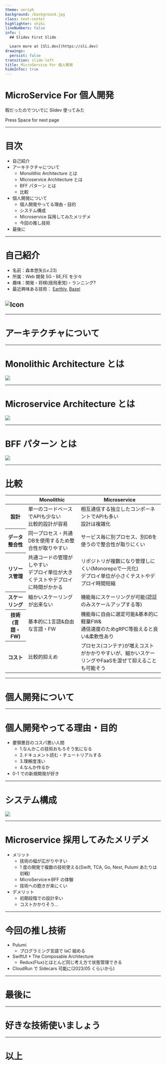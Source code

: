 ```yaml
---
theme: seriph
background: /background.jpg
class: text-center
highlighter: shiki
lineNumbers: false
info: |
  ## Slidev First Slide

  Learn more at [Sli.dev](https://sli.dev)
drawings:
  persist: false
transition: slide-left
title: MicroService For 個人開発
hideInToc: true
---
```


# MicroService For 個人開発

暇だったのでついでに Slidev 使ってみた

<div class="pt-12">
  <span @click="$slidev.nav.next" class="px-2 py-1 rounded cursor-pointer" hover="bg-purple bg-opacity-10">
    Press Space for next page <carbon:arrow-right class="inline"/>
  </span>
</div>

<div class="abs-br m-6 flex gap-2">
<a href="https://github.com/slidevjs/slidev" target="_blank" alt="GitHub"
    class="text-xl slidev-icon-btn opacity-50 !border-none !hover:text-white">
<carbon-logo-github />
</a>

</div>

---

# 目次

- 自己紹介
- アーキテクチャについて
  - Monolithic Architecture とは
  - Microservice Architecture とは
  - BFF パターン とは
  - 比較
- 個人開発について
  - 個人開発やってる理由・目的
  - システム構成
  - Microservice 採用してみたメリデメ
  - 今回の推し技術
- 最後に

---

# 自己紹介

- 名前：森本悠矢(Lv.23)
- 所属：Web 開発 5G - BE,FE を少々
- 趣味：開発・将棋(居飛車党)・ランニング?
- 最近興味ある技術： [Earthly](https://earthly.dev "Earhly"), [Bazel](https://bazel.build/?hl=en "Bazel")

## ![Icon](/sisyo.png)

---

<h1 class="abs-center">アーキテクチャについて</h1>

---

# Monolithic Architecture とは

  <img src="/public/monolithic.png" class="img-center">

---

# Microservice Architecture とは

  <img src="/public/microservice.png" class="img-center">

---

# BFF パターン とは

  <img src="/public/microservice-bff.png" class="img-center">

---

# 比較

<table>
    <thead>
        <tr>
            <th></th>
            <th>Monolithic</th>
            <th>Microservice</th>
        </tr>
    </thead>
    <tbody>
        <tr>
            <th scope="row">設計</th>
            <td>単一のコードベースでAPIも少ない<br/>比較的設計が容易</td>
            <td>相互通信する独立したコンポーネントでAPIも多い<br/>設計は複雑化</td>
        </tr>
        <tr>
            <th scope="row">データ整合性</th>
            <td>同一プロセス・共通DBを使用するため整合性が取りやすい</td>
            <td>サービス毎に別プロセス、別DBを使うので整合性が取りにくい</td>
        </tr>
        <tr>
            <th scope="row">リソース管理</th>
            <td>共通コードの管理がしやすい<br/>デプロイ単位が大きくテストやデプロイに時間がかかる</td>
            <td>リポジトリが複数になり管理しにくい(Monorepoで一元化)<br/>デプロイ単位が小さくテストやデプロイ時間短縮</td>
        </tr>
        <tr>
            <th scope="row">スケーリング</th>
            <td>細かいスケーリングが出来ない</td>
            <td>機能毎にスケーリングが可能(認証のみスケールアップする等)</td>
        </tr>
        <tr>
            <th scope="row">技術(言語・FW)</th>
            <td>基本的に1言語&自由な言語・FW</td>
            <td>機能毎に自由に選定可能&基本的に軽量FW&<br/>通信速度のためgRPC等扱えると良い&柔軟性あり</td>
        </tr>
        <tr>
            <th scope="row">コスト</th>
            <td>比較的抑えめ</td>
            <td>プロセス(コンテナ)が増えコストがかかりやすいが、細かいスケーリングやFaaSを混ぜて抑えることも可能そう</td>
        </tr>
    </tbody>
</table>

---

<h1 class="abs-center">個人開発について</h1>

---

# 個人開発やってる理由・目的

- 要領悪目のコスパ悪い人間
  - 1.なんかこの技術おもろそう気になる
  - 2.ドキュメント読む・チュートリアルする
  - 3.理解度浅い
  - 4.なんか作るか
- 0-1 での新規開発が好き

---

# システム構成

  <img src="/public/my-system.png" class="img-center">

---

# Microservice 採用してみたメリデメ

- メリット
  - 技術の幅が広がりやすい
  - 1 度の開発で複数の技術使える(Swift, TCA, Go, Nest, Pulumi あたりは初戦)
  - MicroService＊BFF の体験
  - 技術への飽きが来にくい
- デメリット
  - 初期段階での設計辛い
  - コストかかりそう...

---

# 今回の推し技術

- Pulumi
  - プログラミング言語で IaC 組める
- SwiftUI \* The Composable Architecture
  - Redux(Flux)とほとんど同じ考え方で状態管理できる
- CloudRun で Sidecars 可能に(2023/05 くらいから)

---

<h1 class="abs-center">最後に</h1>

---

<h1 class="abs-center">好きな技術使いましょう</h1>

---

<h1 class="abs-center">以上</h1>
